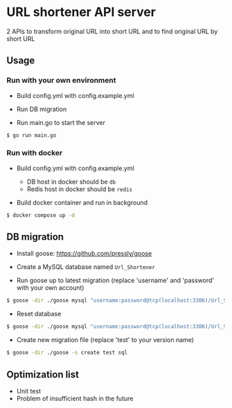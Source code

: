 # URL shortener API server

2 APIs to transform original URL into short URL and to find original URL by short URL

## Usage

### Run with your own environment

* Build config.yml with config.example.yml

* Run DB migration

* Run main.go to start the server
```sh
$ go run main.go
```

###  Run with docker

* Build config.yml with config.example.yml
    * DB host in docker should be `db`
    * Redis host in docker should be `redis`

* Build docker container and run in background
```sh
$ docker compose up -d
```

## DB migration

* Install goose: https://github.com/pressly/goose

* Create a MySQL database named `Url_Shortener`

* Run goose up to latest migration (replace 'username' and 'password' with your own account)
```sh
$ goose -dir ./goose mysql "username:password@tcp(localhost:3306)/Url_Shortener?charset=utf8mb4&parseTime=True" up
```

* Reset database
```sh
$ goose -dir ./goose mysql "username:password@tcp(localhost:3306)/Url_Shortener?charset=utf8mb4&parseTime=True" down-to 0
```

* Create new migration file (replace 'test' to your version name)
```sh
$ goose -dir ./goose -s create test sql
```

## Optimization list

* Unit test
* Problem of insufficient hash in the future